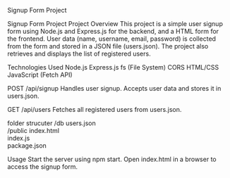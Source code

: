 Signup Form Project


 Signup Form Project
Project Overview
This project is a simple user signup form using Node.js and Express.js for the backend, and a HTML form for the frontend. User data (name, username, email, password) is collected from the form and stored in a JSON file (users.json). The project also retrieves and displays the list of registered users.

Technologies Used
Node.js
Express.js
fs (File System)
CORS
HTML/CSS
JavaScript (Fetch API)

POST /api/signup
Handles user signup. Accepts user data and stores it in users.json.

GET /api/users
Fetches all registered users from users.json.


folder strucuter
/db
    users.json    
/public
    index.html    
index.js          
package.json     



Usage
Start the server using npm start.
Open index.html in a browser to access the signup form.
